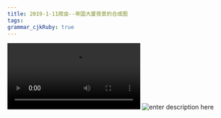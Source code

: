 ```yaml
---
title: 2019-1-11爬虫--帝国大厦夜景的合成图 
tags: 
grammar_cjkRuby: true
---
```



![enter description here](./videos/Video_2019-01-07_171602.wmv "Video_2019-01-07_171602")
![enter description here](https://i.loli.net/2019/01/11/5c3811f917eed.jpg "爬虫--帝国大厦夜景的合成图")